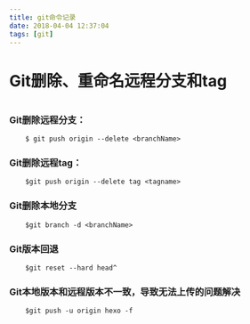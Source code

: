 ```yaml
---
title: git命令记录
date: 2018-04-04 12:37:04
tags: [git]
---
```

# Git删除、重命名远程分支和tag
#  
<!--more-->
### Git删除远程分支：
```
    $ git push origin --delete <branchName>
```
### Git删除远程tag：
```
    $git push origin --delete tag <tagname>
```
### Git删除本地分支
```
    $git branch -d <branchName>
```

### Git版本回退
```
    $git reset --hard head^
```
### Git本地版本和远程版本不一致，导致无法上传的问题解决
```
    $git push -u origin hexo -f
```
